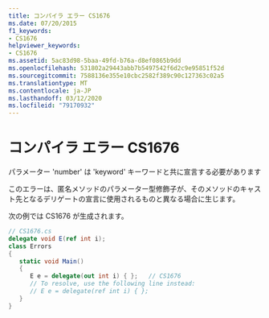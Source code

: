 ```yaml
---
title: コンパイラ エラー CS1676
ms.date: 07/20/2015
f1_keywords:
- CS1676
helpviewer_keywords:
- CS1676
ms.assetid: 5ac83d98-5baa-49fd-b76a-d8ef0865b9dd
ms.openlocfilehash: 531802a29443abb7b5497542f6d2c9e95851f52d
ms.sourcegitcommit: 7588136e355e10cbc2582f389c90c127363c02a5
ms.translationtype: MT
ms.contentlocale: ja-JP
ms.lasthandoff: 03/12/2020
ms.locfileid: "79170932"
---
```

# <a name="compiler-error-cs1676"></a>コンパイラ エラー CS1676
パラメーター 'number' は 'keyword' キーワードと共に宣言する必要があります  
  
 このエラーは、匿名メソッドのパラメーター型修飾子が、そのメソッドのキャスト先となるデリゲートの宣言に使用されるものと異なる場合に生じます。  
  
 次の例では CS1676 が生成されます。  
  
```csharp  
// CS1676.cs  
delegate void E(ref int i);  
class Errors
{  
   static void Main()  
   {  
      E e = delegate(out int i) { };   // CS1676  
      // To resolve, use the following line instead:  
      // E e = delegate(ref int i) { };  
   }  
}  
```
